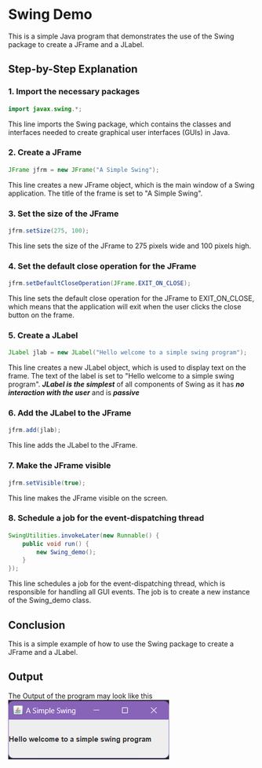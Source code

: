  # Swing Demo

This is a simple Java program that demonstrates the use of the Swing package to create a JFrame and a JLabel.

## Step-by-Step Explanation

### 1. Import the necessary packages

```java
import javax.swing.*;
```

This line imports the Swing package, which contains the classes and interfaces needed to create graphical user interfaces (GUIs) in Java.

### 2. Create a JFrame

```java
JFrame jfrm = new JFrame("A Simple Swing");
```

This line creates a new JFrame object, which is the main window of a Swing application. The title of the frame is set to "A Simple Swing".

### 3. Set the size of the JFrame

```java
jfrm.setSize(275, 100);
```

This line sets the size of the JFrame to 275 pixels wide and 100 pixels high.

### 4. Set the default close operation for the JFrame

```java
jfrm.setDefaultCloseOperation(JFrame.EXIT_ON_CLOSE);
```

This line sets the default close operation for the JFrame to EXIT_ON_CLOSE, which means that the application will exit when the user clicks the close button on the frame.

### 5. Create a JLabel

```java
JLabel jlab = new JLabel("Hello welcome to a simple swing program");
```

This line creates a new JLabel object, which is used to display text on the frame. The text of the label is set to "Hello welcome to a simple swing program".
***JLabel is the simplest*** of all components of Swing as it has ***no interaction with the user*** and is ***passive***

### 6. Add the JLabel to the JFrame

```java
jfrm.add(jlab);
```

This line adds the JLabel to the JFrame.

### 7. Make the JFrame visible

```java
jfrm.setVisible(true);
```

This line makes the JFrame visible on the screen.

### 8. Schedule a job for the event-dispatching thread

```java
SwingUtilities.invokeLater(new Runnable() {
    public void run() {
        new Swing_demo();
    }
});
```

This line schedules a job for the event-dispatching thread, which is responsible for handling all GUI events. The job is to create a new instance of the Swing_demo class.

## Conclusion

This is a simple example of how to use the Swing package to create a JFrame and a JLabel.

## Output

The Output of the program may look like this
![Alt text](image.png)